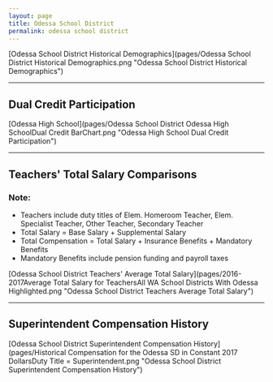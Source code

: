 ```yaml
---
layout: page
title: Odessa School District
permalink: odessa school district
---
```



[Odessa School District Historical Demographics](pages/Odessa School District Historical Demographics.png "Odessa School District Historical Demographics")

___

## Dual Credit Participation

[Odessa High School](pages/Odessa School District Odessa High SchoolDual Credit BarChart.png "Odessa High School Dual Credit Participation")


___

## Teachers' Total Salary Comparisons
### Note:
- Teachers include duty titles of Elem. Homeroom Teacher, Elem. Specialist Teacher, Other Teacher, Secondary Teacher
- Total Salary = Base Salary + Supplemental Salary
- Total Compensation = Total Salary + Insurance Benefits + Mandatory Benefits
- Mandatory Benefits include pension funding and payroll taxes

[Odessa School District Teachers' Average Total Salary](pages/2016-2017Average Total Salary for TeachersAll WA School Districts With Odessa Highlighted.png "Odessa School District Teachers Average Total Salary")


___

## Superintendent Compensation History

[Odessa School District Superintendent Compensation History](pages/Historical Compensation for the Odessa SD in Constant 2017 DollarsDuty Title = Superintendent.png "Odessa School District Superintendent Compensation History")

